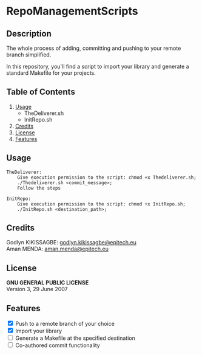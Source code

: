 # RepoManagementScripts

## Description

The whole process of adding, committing and pushing to your remote branch simplified.

In this repository, you'll find a script to import your library and generate a 
standard Makefile for your projects.

## Table of Contents

1. [Usage](#Usage)
    - TheDeliverer.sh
    - InitRepo.sh
2. [Credits](#Credits)
3. [License](#License)
4. [Features](#Features)


## Usage
    TheDeliverer:
        Give execution permission to the script: chmod +x Thedeliverer.sh;
        ./Thedeliverer.sh <commit_message>;
        Follow the steps

    InitRepo:
        Give execution permission to the script: chmod +x InitRepo.sh;
        ./InitRepo.sh <destination_path>;


## Credits
Godlyn KIKISSAGBE: godlyn.kikissagbe@epitech.eu<br>
Aman MENDA: aman.menda@epitech.eu


## License
**GNU GENERAL PUBLIC LICENSE**<br>
Version 3, 29 June 2007

## Features
<div>
    <input type="checkbox" checked/> Push to a remote branch of your choice<br>
    <input type="checkbox" checked/> Import your library<br> 
    <input type="checkbox" onclick="return false;"/> Generate a Makefile at the specified destination<br> 
    <input type="checkbox" onclick="return false;"/> Co-authored commit functionality<br> 
</div>